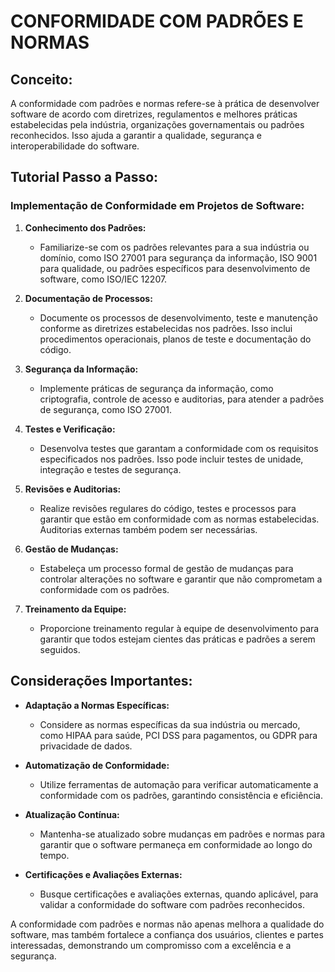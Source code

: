 # CONFORMIDADE COM PADRÕES E NORMAS
## Conceito:
A conformidade com padrões e normas refere-se à prática de desenvolver software de acordo com diretrizes, regulamentos e melhores práticas estabelecidas pela indústria, organizações governamentais ou padrões reconhecidos. Isso ajuda a garantir a qualidade, segurança e interoperabilidade do software.

## Tutorial Passo a Passo:
### Implementação de Conformidade em Projetos de Software:
1. **Conhecimento dos Padrões:**
   - Familiarize-se com os padrões relevantes para a sua indústria ou domínio, como ISO 27001 para segurança da informação, ISO 9001 para qualidade, ou padrões específicos para desenvolvimento de software, como ISO/IEC 12207.

2. **Documentação de Processos:**
   - Documente os processos de desenvolvimento, teste e manutenção conforme as diretrizes estabelecidas nos padrões. Isso inclui procedimentos operacionais, planos de teste e documentação do código.

3. **Segurança da Informação:**
   - Implemente práticas de segurança da informação, como criptografia, controle de acesso e auditorias, para atender a padrões de segurança, como ISO 27001.

4. **Testes e Verificação:**
   - Desenvolva testes que garantam a conformidade com os requisitos especificados nos padrões. Isso pode incluir testes de unidade, integração e testes de segurança.

5. **Revisões e Auditorias:**
   - Realize revisões regulares do código, testes e processos para garantir que estão em conformidade com as normas estabelecidas. Auditorias externas também podem ser necessárias.

6. **Gestão de Mudanças:**
   - Estabeleça um processo formal de gestão de mudanças para controlar alterações no software e garantir que não comprometam a conformidade com os padrões.

7. **Treinamento da Equipe:**
   - Proporcione treinamento regular à equipe de desenvolvimento para garantir que todos estejam cientes das práticas e padrões a serem seguidos.

## Considerações Importantes:
- **Adaptação a Normas Específicas:**
  - Considere as normas específicas da sua indústria ou mercado, como HIPAA para saúde, PCI DSS para pagamentos, ou GDPR para privacidade de dados.

- **Automatização de Conformidade:**
  - Utilize ferramentas de automação para verificar automaticamente a conformidade com os padrões, garantindo consistência e eficiência.

- **Atualização Contínua:**
  - Mantenha-se atualizado sobre mudanças em padrões e normas para garantir que o software permaneça em conformidade ao longo do tempo.

- **Certificações e Avaliações Externas:**
  - Busque certificações e avaliações externas, quando aplicável, para validar a conformidade do software com padrões reconhecidos.

A conformidade com padrões e normas não apenas melhora a qualidade do software, mas também fortalece a confiança dos usuários, clientes e partes interessadas, demonstrando um compromisso com a excelência e a segurança.